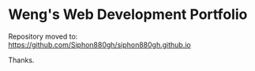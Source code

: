 # Weng's Web Development Portfolio

Repository moved to:
https://github.com/Siphon880gh/siphon880gh.github.io

Thanks.
